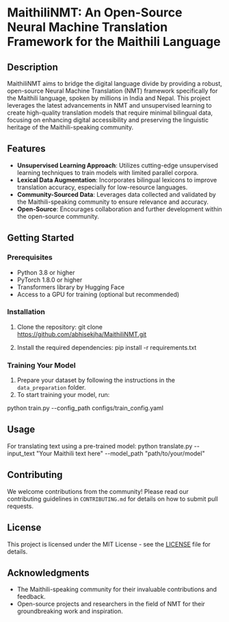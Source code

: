 # MaithiliNMT: An Open-Source Neural Machine Translation Framework for the Maithili Language

## Description
MaithiliNMT aims to bridge the digital language divide by providing a robust, open-source Neural Machine Translation (NMT) framework specifically for the Maithili language, spoken by millions in India and Nepal. This project leverages the latest advancements in NMT and unsupervised learning to create high-quality translation models that require minimal bilingual data, focusing on enhancing digital accessibility and preserving the linguistic heritage of the Maithili-speaking community.

## Features
- **Unsupervised Learning Approach**: Utilizes cutting-edge unsupervised learning techniques to train models with limited parallel corpora.
- **Lexical Data Augmentation**: Incorporates bilingual lexicons to improve translation accuracy, especially for low-resource languages.
- **Community-Sourced Data**: Leverages data collected and validated by the Maithili-speaking community to ensure relevance and accuracy.
- **Open-Source**: Encourages collaboration and further development within the open-source community.

## Getting Started

### Prerequisites
- Python 3.8 or higher
- PyTorch 1.8.0 or higher
- Transformers library by Hugging Face
- Access to a GPU for training (optional but recommended)

### Installation
1. Clone the repository:
git clone https://github.com/abhisekjha/MaithiliNMT.git

2. Install the required dependencies:
pip install -r requirements.txt

### Training Your Model
1. Prepare your dataset by following the instructions in the `data_preparation` folder.
2. To start training your model, run:

python train.py --config_path configs/train_config.yaml

## Usage
For translating text using a pre-trained model:
python translate.py --input_text "Your Maithili text here" --model_path "path/to/your/model"

## Contributing
We welcome contributions from the community! Please read our contributing guidelines in `CONTRIBUTING.md` for details on how to submit pull requests.

## License
This project is licensed under the MIT License - see the [LICENSE](LICENSE.md) file for details.

## Acknowledgments
- The Maithili-speaking community for their invaluable contributions and feedback.
- Open-source projects and researchers in the field of NMT for their groundbreaking work and inspiration.

